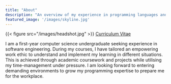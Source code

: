 ```yaml
---
title: "About"
description: "An overview of my experience in programming languages and soft skills gained as a student."
featured_image: '/images/skyline.jpg'
---
```

{{< figure src="/images/headshot.jpg" >}}
[Curriculum Vitae](/cv)

I am a first-year computer science undergraduate seeking experience in software engineering. During my courses, I have tailored an empowering work ethic to understand and implement my learning in different situations. This is achieved through academic coursework and projects while utilising my time-management under pressure. I am looking forward to entering demanding environments to grow my programming expertise to prepare me for the workplace.